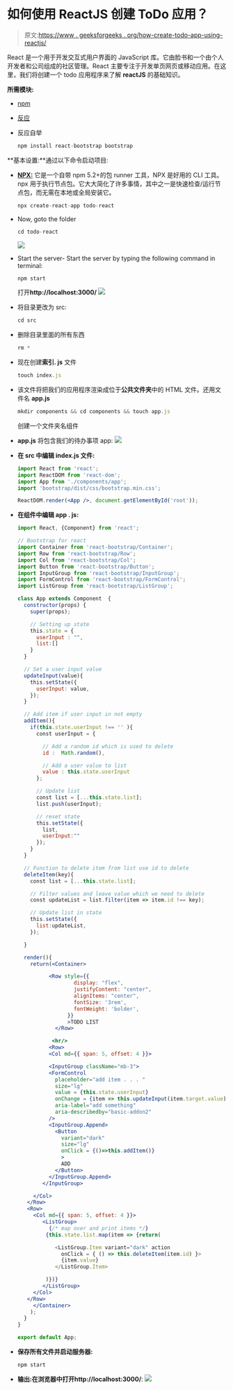 # 如何使用 ReactJS 创建 ToDo 应用？

> 原文:[https://www . geeksforgeeks . org/how-create-todo-app-using-reactjs/](https://www.geeksforgeeks.org/how-to-create-todo-app-using-reactjs/)

React 是一个用于开发交互式用户界面的 JavaScript 库。它由脸书和一个由个人开发者和公司组成的社区管理。React 主要专注于开发单页网页或移动应用。在这里，我们将创建一个 todo 应用程序来了解 **reactJS** 的基础知识。

**所需模块:**

*   [npm](https://www.geeksforgeeks.org/node-js-npm-node-package-manager/)
*   [反应](https://www.geeksforgeeks.org/react-js-introduction-working/)
*   反应自举

    ```jsx
    npm install react-bootstrap bootstrap
    ```

**基本设置:**通过以下命令启动项目:

*   **[NPX:](https://www.geeksforgeeks.org/what-are-the-differences-between-npm-and-npx/)** 它是一个自带 npm 5.2+的包 runner 工具，NPX 是好用的 CLI 工具。npx 用于执行节点包。它大大简化了许多事情，其中之一是快速检查/运行节点包，而无需在本地或全局安装它。

    ```jsx
    npx create-react-app todo-react
    ```

*   Now, goto the folder

    ```jsx
    cd todo-react
    ```

    ![](img/98245f8b8f56e74d86d67c7abd93bc7b.png)

*   Start the server- Start the server by typing the following command in terminal:

    ```jsx
    npm start
    ```

    打开**http://localhost:3000/**
    ![](img/1946f836927a896d4aeb2c7922367779.png)

*   将目录更改为 src:

    ```jsx
    cd src
    ```

*   删除目录里面的所有东西

    ```jsx
    rm *
    ```

*   现在创建**索引. js** 文件

    ```jsx
    touch index.js 
    ```

*   该文件将把我们的应用程序渲染成位于**公共文件夹**中的 HTML 文件。还用文件名 **app.js**

    ```jsx
    mkdir components && cd components && touch app.js
    ```

    创建一个文件夹名组件
*   **app.js** 将包含我们的待办事项 app:
    ![](img/2f9436a82f617b1548ab83f72593a083.png)
*   **在 src 中编辑 index.js 文件:**

    ```jsx
    import React from 'react';
    import ReactDOM from 'react-dom';
    import App from './components/app';
    import 'bootstrap/dist/css/bootstrap.min.css';

    ReactDOM.render(<App />, document.getElementById('root'));
    ```

*   **在组件中编辑 app . js:**

    ```jsx
    import React, {Component} from 'react';

    // Bootstrap for react
    import Container from 'react-bootstrap/Container';
    import Row from 'react-bootstrap/Row';
    import Col from 'react-bootstrap/Col';
    import Button from 'react-bootstrap/Button';
    import InputGroup from 'react-bootstrap/InputGroup';
    import FormControl from 'react-bootstrap/FormControl';
    import ListGroup from 'react-bootstrap/ListGroup';

    class App extends Component  {
      constructor(props) {
        super(props);

        // Setting up state
        this.state = {
          userInput : "",
          list:[]
        }
      }

      // Set a user input value
      updateInput(value){
        this.setState({
          userInput: value,
        });
      }

      // Add item if user input in not empty
      addItem(){
        if(this.state.userInput !== '' ){
          const userInput = {

            // Add a random id which is used to delete
            id :  Math.random(),

            // Add a user value to list
            value : this.state.userInput
          };

          // Update list
          const list = [...this.state.list];
          list.push(userInput);

          // reset state
          this.setState({
            list,
            userInput:""
          });
        }
      }

      // Function to delete item from list use id to delete
      deleteItem(key){
        const list = [...this.state.list];

        // Filter values and leave value which we need to delete
        const updateList = list.filter(item => item.id !== key);

        // Update list in state
        this.setState({
          list:updateList,
        });

      }

      render(){
        return(<Container>

              <Row style={{
                      display: "flex",
                      justifyContent: "center",
                      alignItems: "center",
                      fontSize: '3rem',
                      fontWeight: 'bolder',
                    }}
                    >TODO LIST
                </Row>

               <hr/>
              <Row>
              <Col md={{ span: 5, offset: 4 }}>

              <InputGroup className="mb-3">
              <FormControl
                placeholder="add item . . . "
                size="lg"
                value = {this.state.userInput}
                onChange = {item => this.updateInput(item.target.value)}
                aria-label="add something"
                aria-describedby="basic-addon2"
              />
              <InputGroup.Append>
                <Button
                  variant="dark"
                  size="lg"
                  onClick = {()=>this.addItem()}
                  >
                  ADD
                </Button>
              </InputGroup.Append>
            </InputGroup>

         </Col>
       </Row>
       <Row>
         <Col md={{ span: 5, offset: 4 }}>
            <ListGroup>
              {/* map over and print items */}
             {this.state.list.map(item => {return(

                <ListGroup.Item variant="dark" action 
                  onClick = { () => this.deleteItem(item.id) }>
                  {item.value}
                </ListGroup.Item>

             )})}
            </ListGroup>
         </Col>
       </Row>
         </Container>
        );
      }
    }

    export default App;
    ```

*   **保存所有文件并启动服务器:**

    ```jsx
    npm start
    ```

*   **输出:**在浏览器中打开**http://localhost:3000/**:
    ![](img/6ce281d6f2284c725b10646acc883230.png)